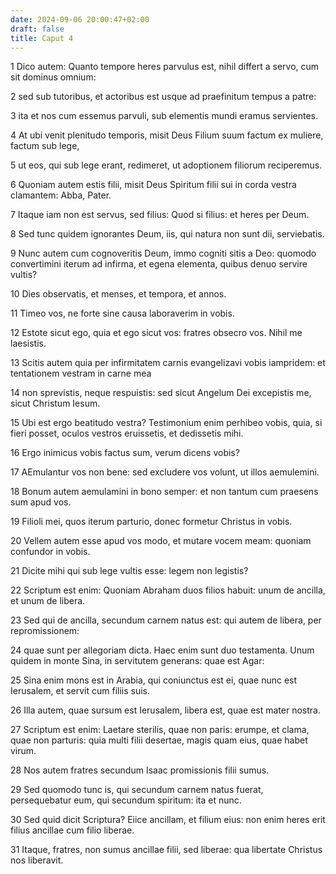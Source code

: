 ```yaml
---
date: 2024-09-06 20:00:47+02:00
draft: false
title: Caput 4
---
```





1 Dico autem: Quanto tempore heres parvulus est, nihil differt a servo, cum sit dominus omnium:

2 sed sub tutoribus, et actoribus est usque ad praefinitum tempus a patre:

3 ita et nos cum essemus parvuli, sub elementis mundi eramus servientes.

4 At ubi venit plenitudo temporis, misit Deus Filium suum factum ex muliere, factum sub lege,

5 ut eos, qui sub lege erant, redimeret, ut adoptionem filiorum reciperemus.

6 Quoniam autem estis filii, misit Deus Spiritum filii sui in corda vestra clamantem: Abba, Pater.

7 Itaque iam non est servus, sed filius: Quod si filius: et heres per Deum.

8 Sed tunc quidem ignorantes Deum, iis, qui natura non sunt dii, serviebatis.

9 Nunc autem cum cognoveritis Deum, immo cogniti sitis a Deo: quomodo convertimini iterum ad infirma, et egena elementa, quibus denuo servire vultis?

10 Dies observatis, et menses, et tempora, et annos.

11 Timeo vos, ne forte sine causa laboraverim in vobis.

12 Estote sicut ego, quia et ego sicut vos: fratres obsecro vos. Nihil me laesistis.

13 Scitis autem quia per infirmitatem carnis evangelizavi vobis iampridem: et tentationem vestram in carne mea

14 non sprevistis, neque respuistis: sed sicut Angelum Dei excepistis me, sicut Christum Iesum.

15 Ubi est ergo beatitudo vestra? Testimonium enim perhibeo vobis, quia, si fieri posset, oculos vestros eruissetis, et dedissetis mihi.

16 Ergo inimicus vobis factus sum, verum dicens vobis?

17 AEmulantur vos non bene: sed excludere vos volunt, ut illos aemulemini.

18 Bonum autem aemulamini in bono semper: et non tantum cum praesens sum apud vos.

19 Filioli mei, quos iterum parturio, donec formetur Christus in vobis.

20 Vellem autem esse apud vos modo, et mutare vocem meam: quoniam confundor in vobis.

21 Dicite mihi qui sub lege vultis esse: legem non legistis?

22 Scriptum est enim: Quoniam Abraham duos filios habuit: unum de ancilla, et unum de libera.

23 Sed qui de ancilla, secundum carnem natus est: qui autem de libera, per repromissionem:

24 quae sunt per allegoriam dicta. Haec enim sunt duo testamenta. Unum quidem in monte Sina, in servitutem generans: quae est Agar:

25 Sina enim mons est in Arabia, qui coniunctus est ei, quae nunc est Ierusalem, et servit cum filiis suis.

26 Illa autem, quae sursum est Ierusalem, libera est, quae est mater nostra.

27 Scriptum est enim: Laetare sterilis, quae non paris: erumpe, et clama, quae non parturis: quia multi filii desertae, magis quam eius, quae habet virum.

28 Nos autem fratres secundum Isaac promissionis filii sumus.

29 Sed quomodo tunc is, qui secundum carnem natus fuerat, persequebatur eum, qui secundum spiritum: ita et nunc.

30 Sed quid dicit Scriptura? Eiice ancillam, et filium eius: non enim heres erit filius ancillae cum filio liberae.

31 Itaque, fratres, non sumus ancillae filii, sed liberae: qua libertate Christus nos liberavit.

